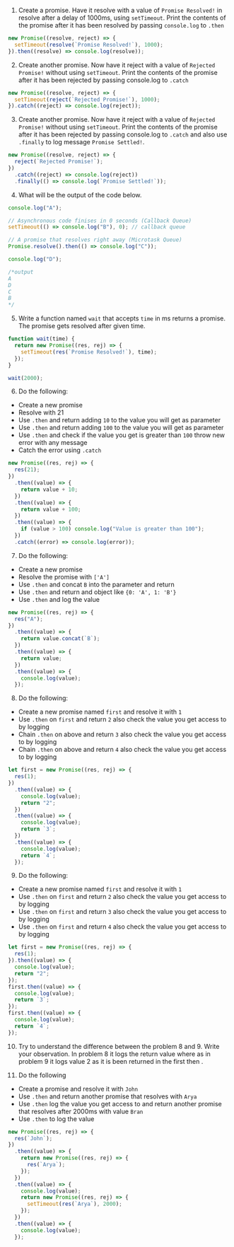 1. Create a promise. Have it resolve with a value of `Promise Resolved!` in resolve after a delay of 1000ms, using `setTimeout`. Print the contents of the promise after it has been resolved by passing `console.log` to `.then`

```js
new Promise((resolve, reject) => {
  setTimeout(resolve(`Promise Resolved!`), 1000);
}).then((resolve) => console.log(resolve));
```

2. Create another promise. Now have it reject with a value of `Rejected Promise!` without using `setTimeout`. Print the contents of the promise after it has been rejected by passing console.log to `.catch`

```js
new Promise((resolve, reject) => {
  setTimeout(reject(`Rejected Promise!`), 1000);
}).catch((reject) => console.log(reject));
```

3. Create another promise. Now have it reject with a value of `Rejected Promise!` without using `setTimeout`. Print the contents of the promise after it has been rejected by passing console.log to `.catch` and also use `.finally` to log message `Promise Settled!`.

```js
new Promise((resolve, reject) => {
  reject(`Rejected Promise!`);
})
  .catch((reject) => console.log(reject))
  .finally(() => console.log(`Promise Settled!`));
```

4. What will be the output of the code below.

```js
console.log("A");

// Asynchronous code finises in 0 seconds (Callback Queue)
setTimeout(() => console.log("B"), 0); // callback queue

// A promise that resolves right away (Microtask Queue)
Promise.resolve().then(() => console.log("C"));

console.log("D");

/*output
A
D
C
B
*/
```

5. Write a function named `wait` that accepts `time` in ms returns a promise. The promise gets resolved after given time.

```js
function wait(time) {
  return new Promise((res, rej) => {
    setTimeout(res(`Promise Resolved!`), time);
  });
}

wait(2000);
```

6. Do the following:

- Create a new promise
- Resolve with 21
- Use `.then` and return adding `10` to the value you will get as parameter
- Use `.then` and return adding `100` to the value you will get as parameter
- Use `.then` and check if the value you get is greater than `100` throw new error with any message
- Catch the error using `.catch`

```js
new Promise((res, rej) => {
  res(21);
})
  .then((value) => {
    return value + 10;
  })
  .then((value) => {
    return value + 100;
  })
  .then((value) => {
    if (value > 100) console.log("Value is greater than 100");
  })
  .catch((error) => console.log(error));
```

7. Do the following:

- Create a new promise
- Resolve the promise with `['A']`
- Use `.then` and concat `B` into the parameter and return
- Use `.then` and return and object like `{0: 'A', 1: 'B'}`
- Use `.then` and log the value

```js
new Promise((res, rej) => {
  res("A");
})
  .then((value) => {
    return value.concat(`B`);
  })
  .then((value) => {
    return value;
  })
  .then((value) => {
    console.log(value);
  });
```

8. Do the following:

- Create a new promise named `first` and resolve it with `1`
- Use `.then` on `first` and return `2` also check the value you get access to by logging
- Chain `.then` on above and return `3` also check the value you get access to by logging
- Chain `.then` on above and return `4` also check the value you get access to by logging

```js
let first = new Promise((res, rej) => {
  res(1);
})
  .then((value) => {
    console.log(value);
    return "2";
  })
  .then((value) => {
    console.log(value);
    return `3`;
  })
  .then((value) => {
    console.log(value);
    return `4`;
  });
```

9. Do the following:

- Create a new promise named `first` and resolve it with `1`
- Use `.then` on `first` and return `2` also check the value you get access to by logging
- Use `.then` on `first` and return `3` also check the value you get access to by logging
- Use `.then` on `first` and return `4` also check the value you get access to by logging

```js
let first = new Promise((res, rej) => {
  res(1);
}).then((value) => {
  console.log(value);
  return "2";
});
first.then((value) => {
  console.log(value);
  return `3`;
});
first.then((value) => {
  console.log(value);
  return `4`;
});
```

10. Try to understand the difference between the problem 8 and 9. Write your observation.
    In problem 8 it logs the return value where as in problem 9 it logs value 2 as it is been returned in the first then .

11. Do the following

- Create a promise and resolve it with `John`
- Use `.then` and return another promise that resolves with `Arya`
- Use `.then` log the value you get access to and return another promise that resolves after 2000ms with value `Bran`
- Use `.then` to log the value

```js
new Promise((res, rej) => {
  res(`John`);
})
  .then((value) => {
    return new Promise((res, rej) => {
      res(`Arya`);
    });
  })
  .then((value) => {
    console.log(value);
    return new Promise((res, rej) => {
      setTimeout(res(`Arya`), 2000);
    });
  })
  .then((value) => {
    console.log(value);
  });
```
